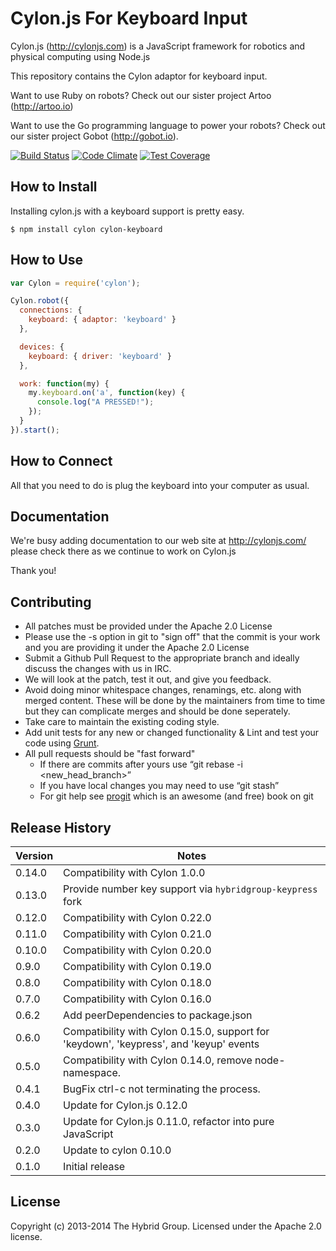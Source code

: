 # Cylon.js For Keyboard Input

Cylon.js (http://cylonjs.com) is a JavaScript framework for robotics and
physical computing using Node.js

This repository contains the Cylon adaptor for keyboard input.

Want to use Ruby on robots? Check out our sister project Artoo (http://artoo.io)

Want to use the Go programming language to power your robots? Check out our
sister project Gobot (http://gobot.io).

[![Build Status](https://secure.travis-ci.org/hybridgroup/cylon-keyboard.png?branch=master)](http://travis-ci.org/hybridgroup/cylon-keyboard) [![Code Climate](https://codeclimate.com/github/hybridgroup/cylon-keyboard/badges/gpa.svg)](https://codeclimate.com/github/hybridgroup/cylon-keyboard) [![Test Coverage](https://codeclimate.com/github/hybridgroup/cylon-keyboard/badges/coverage.svg)](https://codeclimate.com/github/hybridgroup/cylon-keyboard)

## How to Install

Installing cylon.js with a keyboard support is pretty easy.

    $ npm install cylon cylon-keyboard

## How to Use

```javascript
var Cylon = require('cylon');

Cylon.robot({
  connections: {
    keyboard: { adaptor: 'keyboard' }
  },

  devices: {
    keyboard: { driver: 'keyboard' }
  },

  work: function(my) {
    my.keyboard.on('a', function(key) {
      console.log("A PRESSED!");
    });
  }
}).start();
```

## How to Connect

All that you need to do is plug the keyboard into your computer as usual.

## Documentation

We're busy adding documentation to our web site at http://cylonjs.com/ please
check there as we continue to work on Cylon.js

Thank you!

## Contributing

* All patches must be provided under the Apache 2.0 License
* Please use the -s option in git to "sign off" that the commit is your work and
  you are providing it under the Apache 2.0 License
* Submit a Github Pull Request to the appropriate branch and ideally discuss the
  changes with us in IRC.
* We will look at the patch, test it out, and give you feedback.
* Avoid doing minor whitespace changes, renamings, etc. along with merged
  content. These will be done by the maintainers from time to time but they can
complicate merges and should be done seperately.
* Take care to maintain the existing coding style.
* Add unit tests for any new or changed functionality & Lint and test your code
  using [Grunt](http://gruntjs.com/).
* All pull requests should be "fast forward"
  * If there are commits after yours use “git rebase -i <new_head_branch>”
  * If you have local changes you may need to use “git stash”
  * For git help see [progit](http://git-scm.com/book) which is an awesome (and
    free) book on git

## Release History

Version | Notes
------- | -----
0.14.0  | Compatibility with Cylon 1.0.0
0.13.0  | Provide number key support via `hybridgroup-keypress` fork
0.12.0  | Compatibility with Cylon 0.22.0
0.11.0  | Compatibility with Cylon 0.21.0
0.10.0  | Compatibility with Cylon 0.20.0
0.9.0   | Compatibility with Cylon 0.19.0
0.8.0   | Compatibility with Cylon 0.18.0
0.7.0   | Compatibility with Cylon 0.16.0
0.6.2   | Add peerDependencies to package.json
0.6.0   | Compatibility with Cylon 0.15.0, support for 'keydown', 'keypress', and 'keyup' events
0.5.0   | Compatibility with Cylon 0.14.0, remove node-namespace.
0.4.1   | BugFix ctrl-c not terminating the process.
0.4.0   | Update for Cylon.js 0.12.0
0.3.0   | Update for Cylon.js 0.11.0, refactor into pure JavaScript
0.2.0   | Update to cylon 0.10.0
0.1.0   | Initial release

## License

Copyright (c) 2013-2014 The Hybrid Group. Licensed under the Apache 2.0 license.

